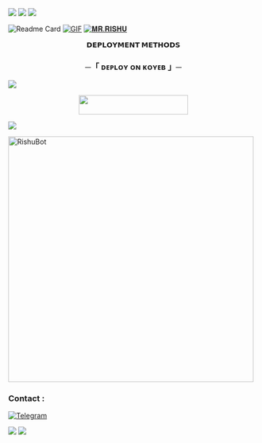 <img src="https://user-images.githubusercontent.com/73097560/115834477-dbab4500-a447-11eb-908a-139a6edaec5c.gif">
<img src="https://user-images.githubusercontent.com/73097560/115834477-dbab4500-a447-11eb-908a-139a6edaec5c.gif">

<img src="https://readme-typing-svg.herokuapp.com?color=00FF00&width=420&lines=𝐑𝐈𝐒𝐇𝐔+𝗦𝗧𝗥𝗜𝗡𝗚+𝗕𝗢𝗧+𝗕𝗬+𝐑𝐈𝐒𝐇𝐔+𝗧𝗘𝗔𝗠">


![Readme Card](https://github-readme-stats.vercel.app/api/pin/?username=RishuBot&repo=RISHUSTRING&theme=flag-india)
[![GIF](https://github.com/RishuBot/RISHUSTRING/blob/main/RISHUBOT.gif)](https://github.com/RishuBot)
   [![𝐌𝐑.𝐑𝐈𝐒𝐇𝐔](https://github-stats-alpha.vercel.app/api?username=RishuBot "RishuBot")](https://github-stats-alpha.vercel.app/api?username=RishuBot "RISHU")
                  

<p align="center">
<b>𝗗𝗘𝗣𝗟𝗢𝗬𝗠𝗘𝗡𝗧 𝗠𝗘𝗧𝗛𝗢𝗗𝗦</b>
</p>

<h3 align="center">
    ─「 ᴅᴇᴩʟᴏʏ ᴏɴ ᴋᴏʏᴇʙ 」─
</h3>

</h3>
<img src="https://user-images.githubusercontent.com/73097560/115834477-dbab4500-a447-11eb-908a-139a6edaec5c.gif">
<p align="center"><a href="https://dashboard.heroku.com/new?template=https://github.com/RishuBot/RishuString"> <img src="https://img.shields.io/badge/Deploy%20On%20Heroku-00FFFF?style=for-the-badge&logo=heroku" width="220" height="38.45"/></a></p>

<img src="https://user-images.githubusercontent.com/73097560/115834477-dbab4500-a447-11eb-908a-139a6edaec5c.gif">

<p><img width="494" align="center" src="https://github-readme-stats.vercel.app/api/top-langs?username=RishuBot&show_icons=true&locale=en&layout=compact" alt="RishuBot" /></p>





### Contact :
<a href="https://t.me/rishu1286"><img title="Telegram" src="https://img.shields.io/badge/Telegram-%23000000.svg?&style=for-the-badge&logo=telegram&logoColor=61DAFB"></a>


<img src="https://user-images.githubusercontent.com/73097560/115834477-dbab4500-a447-11eb-908a-139a6edaec5c.gif">
<img src="https://user-images.githubusercontent.com/73097560/115834477-dbab4500-a447-11eb-908a-139a6edaec5c.gif">
